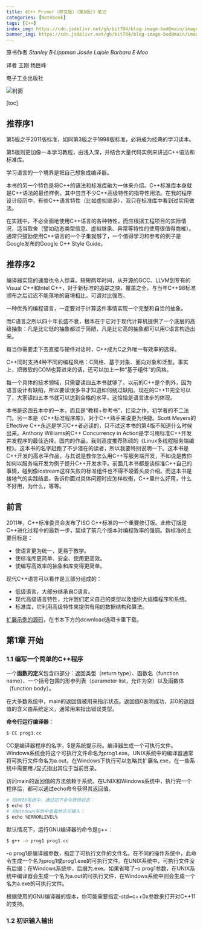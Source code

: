 ```yaml
---
title: 《C++ Primer（中文版）（第5版）》笔记
categories: [Notebook]
tags: [C++]
index_img: https://cdn.jsdelivr.net/gh/bit704/blog-image-bed@main/image/2022-09-18-C++Primer.jpg
banner_img: https://cdn.jsdelivr.net/gh/bit704/blog-image-bed@main/image/2022-09-18-C++Primer.jpg
---
```


原书作者      *Stanley B·Lippman      Josée Lajoie      Barbara E·Moo*

<!--more-->

译者 王刚 杨巨峰

电子工业出版社

![封面](https://cdn.jsdelivr.net/gh/bit704/blog-image-bed@main/image/2022-09-18-C++Primer_s.jpg)

[toc]

## 推荐序1

第5版之于2011版标准，如同第3版之于1998版标准，必将成为经典的学习读本。

第5版则更加像一本学习教程，由浅入深，并结合大量代码实例来讲述C++语法和标准库。

学习语言的一个境界是把自己想象成编译器。

本书的另一个特色是将C++的语法和标准库融为一体来介绍。C++标准库本身就是C++语法的最佳样例，其中包含不少C++高级特性的指导性用法。在我的程序设计经历中，有些C++语言特性（比如虚拟继承），我只在标准库中看到过实用做法。

在实践中，不必全面地使用C++语言的各种特性，而应根据工程项目的实际情况，适当取舍（譬如动态类型信息、虚拟继承、异常等特性的使用很值得商榷）。通常只鼓励使用C++语言的一个子集就够了，一个值得学习和参考的例子是Google发布的Google C++ Style Guide。

## 推荐序2

编译器实现的速度也令人惊喜。短短两年时间，从开源的GCC、LLVM到专有的Visual C++和Intel C++，对于新标准的追踪之快，覆盖之全，与当年C++98标准颁布之后迟迟不能落地的窘境相比，可谓对比强烈。

一种优秀的编程语言，一定要对于计算这件事情实现一个完整和自洽的抽象。

而C语言之所以四十年长盛不衰，根本在于它对于现代计算机提供了一个底层的高级抽象：凡是比它低的抽象都过于简陋，凡是比它高的抽象都可以用C语言构造出来。

每当你需要走下去直接与硬件对话时，C++成为C之外唯一有效率的选择。

C++同时支持4种不同的编程风格：C风格、基于对象、面向对象和泛型。事实上，把微软的COM也算进来的话，还可以加上一种“基于组件”的风格。

每一个具体的技术领域，只需要读四五本书就够了。以前的C++是个例外，因为语言设计有缺陷，所以要读很多书才知道如何绕过缺陷。现在的C++11完全可以了，大家读四五本书就可以达到合格的水平，这恰恰是语言进步的体现。

本书是这四五本中的一本，而且是“教程+参考书”，扛梁之作，初学者的不二法门。另一本是《C++标准程序库》，对于C++熟手来说更为快捷。Scott Meyers的Effective C++永远是学习C++者必读的，只不过这本书的第4版不知道什么时候出来。Anthony Williams的C++ Concurrency in Action是学习用标准C++开发并发程序的最佳选择。国内的作品，我则高度推荐陈硕的《Linux多线程服务端编程》。这本书的名字赶跑了不少潜在的读者，所以我要特别说明一下。这本书是C++开发的高水平作品，与其说是教你怎么用C++写服务端开发，不如说是教你如何以服务端开发为例子提升C++开发水平。前面几本书都是谈标准C++自己的事情，碰到像iostream这样失败的标准组件也不得不硬着头皮介绍。而这本书是接地气的实践结晶，告诉你面对具体问题时应怎样权衡，C++里什么好用，什么不好用，为什么，等等。

## 前言

2011年，C++标准委员会发布了ISO C++标准的一个重要修订版。此修订版是C++进化过程中的最新一步，延续了前几个版本对编程效率的强调。新标准的主要目标是：

- 使语言更为统一，更易于教学。
- 使标准库更简单、安全、使用更高效。
- 使编写高效率的抽象和库变得更简单。

现代C++语言可以看作是三部分组成的：

- 低级语言，大部分继承自C语言。
- 现代高级语言特性，允许我们定义自己的类型以及组织大规模程序和系统。
- 标准库，它利用高级特性来提供有用的数据结构和算法。

[扩展示例的源码](http://www.informit.com/title/0321714113)，在书本下方的download选项卡里下载。

## 第1章  开始

### 1.1 编写一个简单的C++程序

一个**函数的定义**包含四部分：返回类型（return type）、函数名（function name）、一个括号包围的形参列表（parameter list，允许为空）以及函数体（function body）。

在大多数系统中，main的返回值被用来指示状态。返回值0表明成功，非0的返回值的含义由系统定义，通常用来指出错误类型。

**命令行运行编译器**：

```bash
$ CC prog1.cc
```

CC是编译器程序的名字，\$是系统提示符。编译器生成一个可执行文件。Windows系统会将这个可执行文件命名为prog1.exe。UNIX系统中的编译器通常将可执行文件命名为a.out。在Windows下执行可以忽略其扩展名.exe，在一些系统中需要用$./$显式指出其位于当前目录。

访问main的返回值的方法依赖于系统。在UNIX和Windows系统中，执行完一个程序后，都可以通过echo命令获得其返回值。

```bash
# 在UNIX系统中，通过如下命令获得状态：
$ echo $?
# 在Windows系统中查看状态可键入：
$ echo %ERRORLEVEL%
```

默认情况下，运行GNU编译器的命令是g++：

```bash
$ g++ -o prog1 prog1.cc
```

\-o prog1是编译器参数，指定了可执行文件的文件名。在不同的操作系统中，此命令生成一个名为prog1或prog1.exe的可执行文件。在UNIX系统中，可执行文件没有后缀；在Windows系统中，后缀为.exe。如果省略了-o prog1参数，在UNIX系统中编译器会生成一个名为a.out的可执行文件，在Windows系统中则会生成一个名为a.exe的可执行文件。

根据使用的GNU编译器的版本，你可能需要指定-std=c++0x参数来打开对C++11的支持。

### 1.2 初识输入输出





